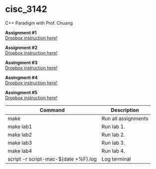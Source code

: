 # cisc_3142
C++ Paradigm with Prof. Chuang

**Assignment #1** <br />
[Dropbox instruction here!](https://www.dropbox.com/s/r8obg7ijo424vhx/CISC%203142%20Class%20Exercise%201.docx?dl=0)

**Assignment #2** <br />
[Dropbox instruction here!](https://www.dropbox.com/s/hf3elq7phfe839o/CISC%203142%20Class%20Exercise%202.docx?dl=0)

**Assingment #3** <br />
[Dropbox instruction here!](https://www.dropbox.com/s/v27vayfohrbs8q1/CISC%203142%20Class%20Exercise%203.docx?dl=0)

**Assingment #4** <br />
[Dropbox instruction here!](https://www.dropbox.com/s/2v127p4rjfs6r1l/CISC%203142%20Class%20Exercise%204.docx?dl=0)

**Assingment #5** <br />
[Dropbox instruction here!](https://www.dropbox.com/s/nopf974elxm76tv/CISC%203142%20Class%20Exercise%205.docx?dl=0)

<!-- TOOD -->
<!-- Add description for what each lab is doing -->
| Command | Description |
| --- | --- |
| make | Run all assignments |
| make lab1 | Run lab 1. |
| make lab2 | Run lab 2. |
| make lab3 | Run lab 3. |
| make lab4 | Run lab 4. |
| script -r script-mac-$(date +%F).log| Log terminal |

